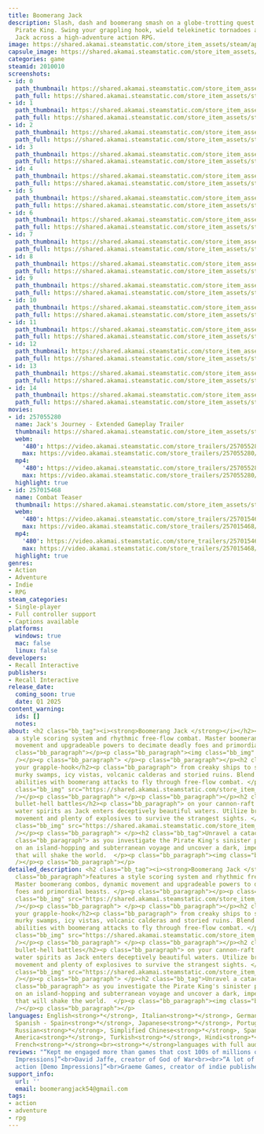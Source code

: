 ```yaml
---
title: Boomerang Jack
description: Slash, dash and boomerang smash on a globe-trotting quest to stop the
  Pirate King. Swing your grappling hook, wield telekinetic tornadoes and upgrade
  Jack across a high-adventure action RPG.
image: https://shared.akamai.steamstatic.com/store_item_assets/steam/apps/2010010/header.jpg?t=1733976433
capsule_image: https://shared.akamai.steamstatic.com/store_item_assets/steam/apps/2010010/d6150c23192f11c9746cd31c608842c83fbf4e19/capsule_231x87.jpg?t=1733976433
categories: game
steamid: 2010010
screenshots:
- id: 0
  path_thumbnail: https://shared.akamai.steamstatic.com/store_item_assets/steam/apps/2010010/ss_c955dd38d94809cbd4f317a9751757c8cdc8f7e6.600x338.jpg?t=1733976433
  path_full: https://shared.akamai.steamstatic.com/store_item_assets/steam/apps/2010010/ss_c955dd38d94809cbd4f317a9751757c8cdc8f7e6.1920x1080.jpg?t=1733976433
- id: 1
  path_thumbnail: https://shared.akamai.steamstatic.com/store_item_assets/steam/apps/2010010/ss_0f3360ada9adf31f02a250fa812b4edc907aebde.600x338.jpg?t=1733976433
  path_full: https://shared.akamai.steamstatic.com/store_item_assets/steam/apps/2010010/ss_0f3360ada9adf31f02a250fa812b4edc907aebde.1920x1080.jpg?t=1733976433
- id: 2
  path_thumbnail: https://shared.akamai.steamstatic.com/store_item_assets/steam/apps/2010010/ss_d8dae6cad51e24ff936727fbceba781eb776ca83.600x338.jpg?t=1733976433
  path_full: https://shared.akamai.steamstatic.com/store_item_assets/steam/apps/2010010/ss_d8dae6cad51e24ff936727fbceba781eb776ca83.1920x1080.jpg?t=1733976433
- id: 3
  path_thumbnail: https://shared.akamai.steamstatic.com/store_item_assets/steam/apps/2010010/ss_5b4407db528d90b817da1371068d7190dcd97691.600x338.jpg?t=1733976433
  path_full: https://shared.akamai.steamstatic.com/store_item_assets/steam/apps/2010010/ss_5b4407db528d90b817da1371068d7190dcd97691.1920x1080.jpg?t=1733976433
- id: 4
  path_thumbnail: https://shared.akamai.steamstatic.com/store_item_assets/steam/apps/2010010/ss_cd82b607c649f13f94b6ed5b5b1b4a79b0dfd1a8.600x338.jpg?t=1733976433
  path_full: https://shared.akamai.steamstatic.com/store_item_assets/steam/apps/2010010/ss_cd82b607c649f13f94b6ed5b5b1b4a79b0dfd1a8.1920x1080.jpg?t=1733976433
- id: 5
  path_thumbnail: https://shared.akamai.steamstatic.com/store_item_assets/steam/apps/2010010/ss_7d307f1922edf02481bf1a3525ed1842ac4db2e1.600x338.jpg?t=1733976433
  path_full: https://shared.akamai.steamstatic.com/store_item_assets/steam/apps/2010010/ss_7d307f1922edf02481bf1a3525ed1842ac4db2e1.1920x1080.jpg?t=1733976433
- id: 6
  path_thumbnail: https://shared.akamai.steamstatic.com/store_item_assets/steam/apps/2010010/ss_8b9d6f92ccec7a21fda11e6aca4390b36c961c36.600x338.jpg?t=1733976433
  path_full: https://shared.akamai.steamstatic.com/store_item_assets/steam/apps/2010010/ss_8b9d6f92ccec7a21fda11e6aca4390b36c961c36.1920x1080.jpg?t=1733976433
- id: 7
  path_thumbnail: https://shared.akamai.steamstatic.com/store_item_assets/steam/apps/2010010/ss_64ba525e8a983b0860605014b392537a8edad009.600x338.jpg?t=1733976433
  path_full: https://shared.akamai.steamstatic.com/store_item_assets/steam/apps/2010010/ss_64ba525e8a983b0860605014b392537a8edad009.1920x1080.jpg?t=1733976433
- id: 8
  path_thumbnail: https://shared.akamai.steamstatic.com/store_item_assets/steam/apps/2010010/ss_42170698338184e93f81b9e567d45ff4b39f9577.600x338.jpg?t=1733976433
  path_full: https://shared.akamai.steamstatic.com/store_item_assets/steam/apps/2010010/ss_42170698338184e93f81b9e567d45ff4b39f9577.1920x1080.jpg?t=1733976433
- id: 9
  path_thumbnail: https://shared.akamai.steamstatic.com/store_item_assets/steam/apps/2010010/ss_b8949540e7899e7a2aa2cd5c97fbcb7b96ffe505.600x338.jpg?t=1733976433
  path_full: https://shared.akamai.steamstatic.com/store_item_assets/steam/apps/2010010/ss_b8949540e7899e7a2aa2cd5c97fbcb7b96ffe505.1920x1080.jpg?t=1733976433
- id: 10
  path_thumbnail: https://shared.akamai.steamstatic.com/store_item_assets/steam/apps/2010010/ss_046e18ee5008488e10a90d8f94f23a7ed5975e33.600x338.jpg?t=1733976433
  path_full: https://shared.akamai.steamstatic.com/store_item_assets/steam/apps/2010010/ss_046e18ee5008488e10a90d8f94f23a7ed5975e33.1920x1080.jpg?t=1733976433
- id: 11
  path_thumbnail: https://shared.akamai.steamstatic.com/store_item_assets/steam/apps/2010010/ss_60c3c13e5f85bf716111e23c222839420f23ea4d.600x338.jpg?t=1733976433
  path_full: https://shared.akamai.steamstatic.com/store_item_assets/steam/apps/2010010/ss_60c3c13e5f85bf716111e23c222839420f23ea4d.1920x1080.jpg?t=1733976433
- id: 12
  path_thumbnail: https://shared.akamai.steamstatic.com/store_item_assets/steam/apps/2010010/ss_c17f5c978b7ed826cd142e231830d69a4c1de477.600x338.jpg?t=1733976433
  path_full: https://shared.akamai.steamstatic.com/store_item_assets/steam/apps/2010010/ss_c17f5c978b7ed826cd142e231830d69a4c1de477.1920x1080.jpg?t=1733976433
- id: 13
  path_thumbnail: https://shared.akamai.steamstatic.com/store_item_assets/steam/apps/2010010/ss_5babc6327719538ea93a0fce22f0478ae4ad9e5d.600x338.jpg?t=1733976433
  path_full: https://shared.akamai.steamstatic.com/store_item_assets/steam/apps/2010010/ss_5babc6327719538ea93a0fce22f0478ae4ad9e5d.1920x1080.jpg?t=1733976433
- id: 14
  path_thumbnail: https://shared.akamai.steamstatic.com/store_item_assets/steam/apps/2010010/ss_c107257e7612df38a38609f3ae9bd01b4a72d687.600x338.jpg?t=1733976433
  path_full: https://shared.akamai.steamstatic.com/store_item_assets/steam/apps/2010010/ss_c107257e7612df38a38609f3ae9bd01b4a72d687.1920x1080.jpg?t=1733976433
movies:
- id: 257055280
  name: Jack's Journey - Extended Gameplay Trailer
  thumbnail: https://shared.akamai.steamstatic.com/store_item_assets/steam/apps/257055280/70ac40b511a3f87ffbf2f48f2a60b29811a4fc13/movie_600x337.jpg?t=1733974730
  webm:
    '480': https://video.akamai.steamstatic.com/store_trailers/257055280/movie480_vp9.webm?t=1733974730
    max: https://video.akamai.steamstatic.com/store_trailers/257055280/movie_max_vp9.webm?t=1733974730
  mp4:
    '480': https://video.akamai.steamstatic.com/store_trailers/257055280/movie480.mp4?t=1733974730
    max: https://video.akamai.steamstatic.com/store_trailers/257055280/movie_max.mp4?t=1733974730
  highlight: true
- id: 257015468
  name: Combat Teaser
  thumbnail: https://shared.akamai.steamstatic.com/store_item_assets/steam/apps/257015468/movie.293x165.jpg?t=1733974734
  webm:
    '480': https://video.akamai.steamstatic.com/store_trailers/257015468/movie480_vp9.webm?t=1733974734
    max: https://video.akamai.steamstatic.com/store_trailers/257015468/movie_max_vp9.webm?t=1733974734
  mp4:
    '480': https://video.akamai.steamstatic.com/store_trailers/257015468/movie480.mp4?t=1733974734
    max: https://video.akamai.steamstatic.com/store_trailers/257015468/movie_max.mp4?t=1733974734
  highlight: true
genres:
- Action
- Adventure
- Indie
- RPG
steam_categories:
- Single-player
- Full controller support
- Captions available
platforms:
  windows: true
  mac: false
  linux: false
developers:
- Recall Interactive
publishers:
- Recall Interactive
release_date:
  coming_soon: true
  date: Q1 2025
content_warning:
  ids: []
  notes:
about: <h2 class="bb_tag"><i><strong>Boomerang Jack </strong></i></h2><p class="bb_paragraph">features
  a style scoring system and rhythmic free-flow combat. Master boomerang combos, dynamic
  movement and upgradeable powers to decimate deadly foes and primordial beasts. </p><p
  class="bb_paragraph"></p><p class="bb_paragraph"><img class="bb_img" src="https://shared.akamai.steamstatic.com/store_item_assets/steam/apps/2010010/extras/Lava_fight_2_GIF.gif?t=1733976433"
  /></p><p class="bb_paragraph"> </p><p class="bb_paragraph"></p><h2 class="bb_tag">Swing
  your grapple-hook</h2><p class="bb_paragraph"> from creaky ships to scorching sands,
  murky swamps, icy vistas, volcanic calderas and storied ruins. Blend platforming
  abilities with boomerang attacks to fly through free-flow combat. </p><p class="bb_paragraph"><img
  class="bb_img" src="https://shared.akamai.steamstatic.com/store_item_assets/steam/apps/2010010/extras/Ice_sliding_GIF_small_3.gif?t=1733976433"
  /></p><p class="bb_paragraph"> </p><p class="bb_paragraph"></p><h2 class="bb_tag">Crush
  bullet-hell battles</h2><p class="bb_paragraph"> on your cannon-raft and summon
  water spirits as Jack enters deceptively beautiful waters. Utilize brisk, precise
  movement and plenty of explosives to survive the strangest sights. </p><p class="bb_paragraph"><img
  class="bb_img" src="https://shared.akamai.steamstatic.com/store_item_assets/steam/apps/2010010/extras/Skull_boss_GIF.gif?t=1733976433"
  /></p><p class="bb_paragraph"> </p><h2 class="bb_tag">Unravel a cataclysmic adventure</h2><p
  class="bb_paragraph"> as you investigate the Pirate King's sinister plot. Embark
  on an island-hopping and subterranean voyage and uncover a dark, impending reality
  that will shake the world.  </p><p class="bb_paragraph"><img class="bb_img" src="https://shared.akamai.steamstatic.com/store_item_assets/steam/apps/2010010/extras/ship_battle_explosion.gif?t=1733976433"
  /></p><p class="bb_paragraph"></p>
detailed_description: <h2 class="bb_tag"><i><strong>Boomerang Jack </strong></i></h2><p
  class="bb_paragraph">features a style scoring system and rhythmic free-flow combat.
  Master boomerang combos, dynamic movement and upgradeable powers to decimate deadly
  foes and primordial beasts. </p><p class="bb_paragraph"></p><p class="bb_paragraph"><img
  class="bb_img" src="https://shared.akamai.steamstatic.com/store_item_assets/steam/apps/2010010/extras/Lava_fight_2_GIF.gif?t=1733976433"
  /></p><p class="bb_paragraph"> </p><p class="bb_paragraph"></p><h2 class="bb_tag">Swing
  your grapple-hook</h2><p class="bb_paragraph"> from creaky ships to scorching sands,
  murky swamps, icy vistas, volcanic calderas and storied ruins. Blend platforming
  abilities with boomerang attacks to fly through free-flow combat. </p><p class="bb_paragraph"><img
  class="bb_img" src="https://shared.akamai.steamstatic.com/store_item_assets/steam/apps/2010010/extras/Ice_sliding_GIF_small_3.gif?t=1733976433"
  /></p><p class="bb_paragraph"> </p><p class="bb_paragraph"></p><h2 class="bb_tag">Crush
  bullet-hell battles</h2><p class="bb_paragraph"> on your cannon-raft and summon
  water spirits as Jack enters deceptively beautiful waters. Utilize brisk, precise
  movement and plenty of explosives to survive the strangest sights. </p><p class="bb_paragraph"><img
  class="bb_img" src="https://shared.akamai.steamstatic.com/store_item_assets/steam/apps/2010010/extras/Skull_boss_GIF.gif?t=1733976433"
  /></p><p class="bb_paragraph"> </p><h2 class="bb_tag">Unravel a cataclysmic adventure</h2><p
  class="bb_paragraph"> as you investigate the Pirate King's sinister plot. Embark
  on an island-hopping and subterranean voyage and uncover a dark, impending reality
  that will shake the world.  </p><p class="bb_paragraph"><img class="bb_img" src="https://shared.akamai.steamstatic.com/store_item_assets/steam/apps/2010010/extras/ship_battle_explosion.gif?t=1733976433"
  /></p><p class="bb_paragraph"></p>
languages: English<strong>*</strong>, Italian<strong>*</strong>, German<strong>*</strong>,
  Spanish - Spain<strong>*</strong>, Japanese<strong>*</strong>, Portuguese - Brazil<strong>*</strong>,
  Russian<strong>*</strong>, Simplified Chinese<strong>*</strong>, Spanish - Latin
  America<strong>*</strong>, Turkish<strong>*</strong>, Hindi<strong>*</strong>, Urdu<strong>*</strong>,
  French<strong>*</strong><br><strong>*</strong>languages with full audio support
reviews: "“Kept me engaged more than games that cost 100s of millions of dollars [Demo
  Impressions]”<br>David Jaffe, creator of God of War<br><br>“A lot of absurd, crazy
  action [Demo Impressions]”<br>Graeme Games, creator of indie publisher 2LeftThumbs<br>"
support_info:
  url: ''
  email: boomerangjack54@gmail.com
tags:
- action
- adventure
- rpg
---
```


